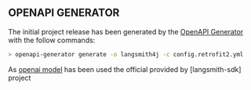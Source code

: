 ## OPENAPI GENERATOR

The initial project release has been generated by the [OpenAPI Generator] with the follow commands:

```bash
> openapi-generator generate -o langsmith4j -c config.retrofit2.yml
```

As [openai model][model] has been used the official provided by [langsmith-sdk] project

[OpenAPI Generator]: https://openapi-generator.tech
[model]: https://github.com/langchain-ai/langsmith-sdk/raw/main/openapi/openapi.yaml
[langsmith]: https://github.com/langchain-ai/langsmith-sdk

